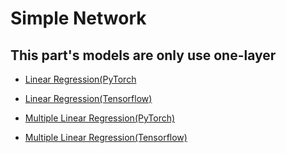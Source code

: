 # Simple Network

## This part's models are only use one-layer

* [Linear Regression(PyTorch](https://github.com/galaxy1014/TorchAndTensorflow/blob/main/Simple%20Network/Linear%20Regression(PyTorch).py)

* [Linear Regression(Tensorflow)](https://github.com/galaxy1014/TorchAndTensorflow/blob/main/Simple%20Network/Linear%20Regression(Tensorflow).py)  

* [Multiple Linear Regression(PyTorch)](https://github.com/galaxy1014/TorchAndTensorflow/blob/main/Simple%20Network/Multiple%20Linear%20Regression(PyTorch).py)  

* [Multiple Linear Regression(Tensorflow)](https://github.com/galaxy1014/TorchAndTensorflow/blob/main/Simple%20Network/Multiple%20Linear%20Regression(Tensorflow).py)
